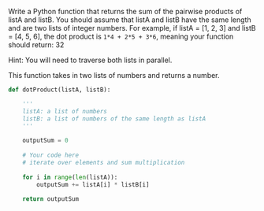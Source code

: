  Write a Python function that returns the sum of the pairwise products of listA and listB. You should assume that listA and listB have the same length and are two lists of integer numbers. For example, if listA = [1, 2, 3] and listB = [4, 5, 6], the dot product is ```1*4 + 2*5 + 3*6```, meaning your function should return: 32

Hint: You will need to traverse both lists in parallel.

This function takes in two lists of numbers and returns a number.
```py
def dotProduct(listA, listB):

    '''
    listA: a list of numbers
    listB: a list of numbers of the same length as listA
    '''
    
    outputSum = 0
        
    # Your code here
    # iterate over elements and sum multiplication
    
    for i in range(len(listA)):
        outputSum += listA[i] * listB[i]
        
    return outputSum
```
